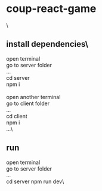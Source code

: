 # coup-react-game

\

## install dependencies\

open terminal\
go to server folder\
...\
cd server\
npm i\
\
open another terminal\
go to client folder \
...\
cd client\
npm i\
...\

## run

open terminal\
go to server folder\
...\
cd server
npm run dev\
